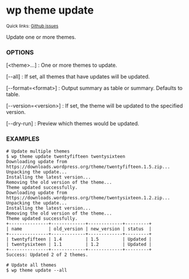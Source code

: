 # wp theme update

<small>Quick links: <a href="https://github.com/issues?q=is%3Aopen+label%3Acommand%3Atheme-update+sort%3Aupdated-desc+org%3Awp-cli">Github issues</a></small>

Update one or more themes.

### OPTIONS

[&lt;theme&gt;...]
: One or more themes to update.

[\--all]
: If set, all themes that have updates will be updated.

[\--format=&lt;format&gt;]
: Output summary as table or summary. Defaults to table.

[\--version=&lt;version&gt;]
: If set, the theme will be updated to the specified version.

[\--dry-run]
: Preview which themes would be updated.

### EXAMPLES

    # Update multiple themes
    $ wp theme update twentyfifteen twentysixteen
    Downloading update from https://downloads.wordpress.org/theme/twentyfifteen.1.5.zip...
    Unpacking the update...
    Installing the latest version...
    Removing the old version of the theme...
    Theme updated successfully.
    Downloading update from https://downloads.wordpress.org/theme/twentysixteen.1.2.zip...
    Unpacking the update...
    Installing the latest version...
    Removing the old version of the theme...
    Theme updated successfully.
    +---------------+-------------+-------------+---------+
    | name          | old_version | new_version | status  |
    +---------------+-------------+-------------+---------+
    | twentyfifteen | 1.4         | 1.5         | Updated |
    | twentysixteen | 1.1         | 1.2         | Updated |
    +---------------+-------------+-------------+---------+
    Success: Updated 2 of 2 themes.

    # Update all themes
    $ wp theme update --all


